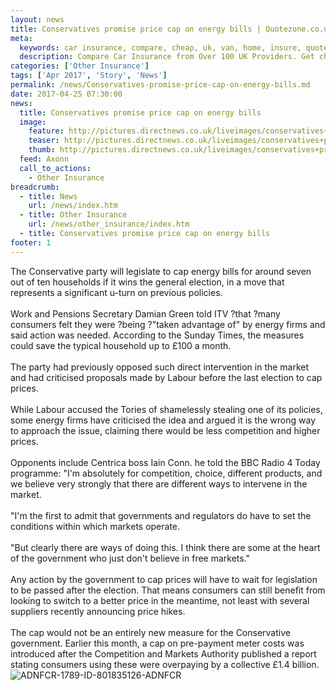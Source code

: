 ```yaml
---
layout: news
title: Conservatives promise price cap on energy bills | Quotezone.co.uk
meta:
  keywords: car insurance, compare, cheap, uk, van, home, insure, quotes, online, comparison, bike, loans, life
  description: Compare Car Insurance from Over 100 UK Providers. Get cheap quotes online now using our fast, free, secure comparison site
categories: ['Other Insurance']
tags: ['Apr 2017', 'Story', 'News']
permalink: /news/Conservatives-promise-price-cap-on-energy-bills.md
date: 2017-04-25 07:30:00
news:
  title: Conservatives promise price cap on energy bills
  image:
    feature: http://pictures.directnews.co.uk/liveimages/conservatives+promise+price+cap+on+energy+bills+philip+toscano+pa+wire+pa+images_1789_801835126_0_0_14122724_300.jpg
    teaser: http://pictures.directnews.co.uk/liveimages/conservatives+promise+price+cap+on+energy+bills+philip+toscano+pa+wire+pa+images_1789_801835126_0_0_14122724_100.jpg
    thumb: http://pictures.directnews.co.uk/liveimages/conservatives+promise+price+cap+on+energy+bills+philip+toscano+pa+wire+pa+images_1789_801835126_0_0_14122724_100.jpg
  feed: Axonn
  call_to_actions:
    - Other Insurance
breadcrumb:
  - title: News
    url: /news/index.htm
  - title: Other Insurance
    url: /news/other_insurance/index.htm
  - title: Conservatives promise price cap on energy bills
footer: 1
---
```


The Conservative party will legislate to cap energy bills for around seven out of ten households if it wins the general election, in a move that represents a significant u-turn on previous policies.<br/><br/>Work and Pensions Secretary Damian Green told ITV ?that ?many consumers felt they were ?being ?&quot;taken advantage of&quot; by energy firms and said action was needed. According to the Sunday Times, the measures could save the typical household up to &pound;100 a month.<br/><br/>The party had previously opposed such direct intervention in the market and had criticised proposals made by Labour before the last election to cap prices. &nbsp;<br/><br/>While Labour accused the Tories of shamelessly stealing one of its policies, some energy firms have criticised the idea and argued it is the wrong way to approach the issue, claiming there would be less competition and higher prices.<br/><br/>Opponents include Centrica boss Iain Conn. he told the BBC Radio 4 Today programme: &quot;I&#39;m absolutely for competition, choice, different products, and we believe very strongly that there are different ways to intervene in the market.<br/><br/>&quot;I&#39;m the first to admit that governments and regulators do have to set the conditions within which markets operate.<br/><br/>&quot;But clearly there are ways of doing this. I think there are some at the heart of the government who just don&#39;t believe in free markets.&quot;<br/><br/>Any action by the government to cap prices will have to wait for legislation to be passed after the election. That means consumers can still benefit from looking to switch to a better price in the meantime, not least with several suppliers recently announcing price hikes.<br/><br/>The cap would not be an entirely new measure for the Conservative government. Earlier this month, a cap on pre-payment meter costs was introduced after the Competition and Markets Authority published a report stating consumers using these were overpaying by a collective &pound;1.4 billion.<img alt="ADNFCR-1789-ID-801835126-ADNFCR" src="http://feeds.directnews.co.uk/feedtrack/justcopyright.gif?feedid=1789&itemid=801835126" />